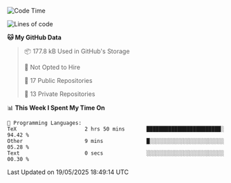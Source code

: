 <!--START_SECTION:waka-->
![Code Time](http://img.shields.io/badge/Code%20Time-1%2C114%20hrs%201%20min-blue)

![Lines of code](https://img.shields.io/badge/From%20Hello%20World%20I%27ve%20Written-224.9%20thousand%20lines%20of%20code-blue)

**🐱 My GitHub Data** 

> 📦 177.8 kB Used in GitHub's Storage 
 > 
> 🚫 Not Opted to Hire
 > 
> 📜 17 Public Repositories 
 > 
> 🔑 13 Private Repositories 
 > 
📊 **This Week I Spent My Time On** 

```text
💬 Programming Languages: 
TeX                      2 hrs 50 mins       ████████████████████████░   94.42 % 
Other                    9 mins              █░░░░░░░░░░░░░░░░░░░░░░░░   05.28 % 
Text                     0 secs              ░░░░░░░░░░░░░░░░░░░░░░░░░   00.30 % 
```


 Last Updated on 19/05/2025 18:49:14 UTC
<!--END_SECTION:waka-->
